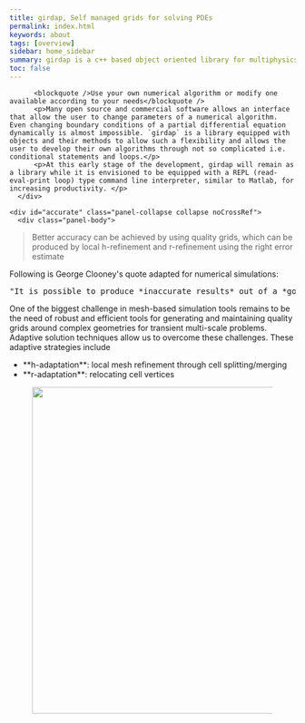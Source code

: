 ```yaml
---
title: girdap, Self managed grids for solving PDEs
permalink: index.html
keywords: about
tags: [overview]
sidebar: home_sidebar
summary: girdap is a c++ based object oriented library for multiphysics simulations on self-managed grids 
toc: false
---
```


<div class="panel-group" id="accordion">

   <!-- Flexible --> 
   <div id="flexible" class="panel-collapse collapse noCrossRef">
       <div class="panel-body">

          <blockquote />Use your own numerical algorithm or modify one available according to your needs</blockquote />
          <p>Many open source and commercial software allows an interface that allow the user to change parameters of a numerical algorithm. Even changing boundary conditions of a partial differential equation dynamically is almost impossible. `girdap` is a library equipped with objects and their methods to allow such a flexibility and allows the user to develop their own algorithms through not so complicated i.e. conditional statements and loops.</p>
          <p>At this early stage of the development, girdap will remain as a library while it is envisioned to be equipped with a REPL (read-eval-print loop) type command line interpreter, similar to Matlab, for increasing productivity. </p>
      </div>
  </div>

  <!-- accurate --> 
    <div id="accurate" class="panel-collapse collapse noCrossRef">
      <div class="panel-body">

<blockquote /> Better accuracy can be achieved by using quality grids, which can be produced by local h-refinement and r-refinement using the right error estimate </blockquote />

Following is George Clooney's quote adapted for numerical simulations:

<pre>"It is possible to produce *inaccurate results* out of a *good grid*, but it is almost impossible to produce *accurate results* out of a *bad grid*. </pre />

<p>One of the biggest challenge in mesh-based simulation tools remains to be the need of robust and efficient tools for generating and maintaining quality grids around complex geometries for transient multi-scale problems. Adaptive solution techniques allow us to overcome these challenges. These adaptive strategies include </p>
<ul>
<li> **h-adaptation**: local mesh refinement through cell splitting/merging</li>
<li> **r-adaptation**: relocating cell vertices</li>
</ul>


</div />
</div />

<figure align="center" style="1px solid #ddd">
<img class="docimage" width="833" height="576" src="{{site.baseurl}}/images/highlight.png" alt="" usemap="#Map" />
<map name="Map">
    <area title="Highly Customizable" href="#flexible" class="noCrossRef accordion-toggle" data-toggle="collapse" data-parent="#accordion" shape="rect" coords="455,57,778,190" />
    <area title="Anisotropic grid refinement" href="#adapt.html" class="noCrossRef accordion-toggle" data-toggle="collapse" data-parent="#accordion" shape="rect" coords="530,234,833,353" />
    <area title="Easy manage - object oriented" href="#ooo.html" class="noCrossRef accordion-toggle" data-toggle="collapse" data-parent="#accordion" shape="rect" coords="460,385,790,520" />
    <area title="girdap" title="girdap" href="index.html" shape="rect" coords="0,0,200,180" />
</map>
</figure>

<script src="{{site.baseurl}}/js/jquery.rwdImageMaps.min.js"></script>
<script>
$(document).ready(function(e) {
	$('img[usemap]').rwdImageMaps();
});
</script>


